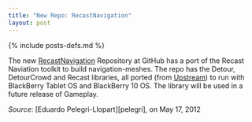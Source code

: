 ```yaml
---
title: "New Repo: RecastNavigation"
layout: post
---
```

{% include posts-defs.md %}


The new [RecastNavigation](https://github.com/blackberry/recastnavigation) Repository at GitHub
has a port of the Recast Naviation toolkit to build navigation-meshes.  The repo has the Detour, DetourCrowd
and Recast libraries, all ported (from [Upstream](http://code.google.com/p/recastnavigation/ "RecastNavigation Upstream")) to run with BlackBerry Tablet OS and BlackBerry 10 OS.
The library will be used in a future release of Gameplay.  

_Source_: [Eduardo Pelegri-Llopart][pelegri], on May 17, 2012
